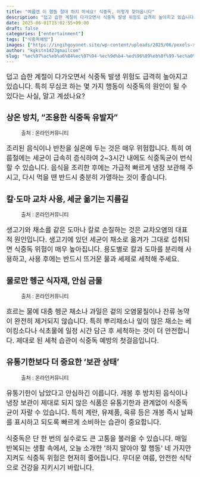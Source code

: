 ```yaml
---
title: "여름엔 이 행동 절대 하지 마세요! 식중독, 이렇게 찾아옵니다"
description: "덥고 습한 계절이 다가오면서 식중독 발생 위험도 급격히 높아지고 있습니다. 특히 무심코 하는 몇 가지 행동이 식중독의 원인이 될 수 있다는 사실, 알고 계셨나요?"
date: 2025-06-01T15:02:55+09:00
draft: false
categories: ["entertainment"]
tags: ["식중독예방"]
images: ["https://ingihgoyonet.site/wp-content/uploads/2025/06/pexels-xmtnguyen-699953-1024x929.jpg", "https://ingihgoyonet.site/wp-content/uploads/2025/06/pexels-kristina-snowasp-81019562-9986235-1-679x1024.jpg", "https://ingihgoyonet.site/wp-content/uploads/2025/06/pexels-ekrulila-31362247-683x1024.jpg", "https://ingihgoyonet.site/wp-content/uploads/2025/06/pexels-pixabay-357576-1024x617.jpg"]
author: "kgkstn1423gmailcom"
slug: "%ec%97%ac%eb%a6%84%ec%97%94-%ec%9d%b4-%ed%96%89%eb%8f%99-%ec%a0%88%eb%8c%80-%ed%95%98%ec%a7%80-%eb%a7%88%ec%84%b8%ec%9a%94-%ec%8b%9d%ec%a4%91%eb%8f%85-%ec%9d%b4%eb%a0%87%ea%b2%8c-%ec%b0%be%ec%95%84"
---
```


<p style="font-size:18px">덥고 습한 계절이 다가오면서 식중독 발생 위험도 급격히 높아지고 있습니다. 특히 무심코 하는 몇 가지 행동이 식중독의 원인이 될 수 있다는 사실, 알고 계셨나요?</p> <h2 >상온 방치, “조용한 식중독 유발자”</h2> <figure ><img src="https://ingihgoyonet.site/wp-content/uploads/2025/06/pexels-xmtnguyen-699953-1024x929.jpg" alt="" style="aspect-ratio:16/9;object-fit:cover"/><figcaption >출처 : 온라인커뮤니티</figcaption></figure> <p style="font-size:18px">조리된 음식이나 반찬을 실온에 두는 것은 매우 위험합니다. 특히 여름철에는 세균이 급속히 증식하여 2~3시간 내에도 식중독균이 번식할 수 있습니다. 음식을 조리한 후에는 가급적 빠르게 냉장 보관해 주시고, 다시 먹을 땐 반드시 충분히 가열하는 것이 좋습니다.</p> <h2 >칼·도마 교차 사용, 세균 옮기는 지름길</h2> <figure ><img src="https://ingihgoyonet.site/wp-content/uploads/2025/06/pexels-kristina-snowasp-81019562-9986235-1-679x1024.jpg" alt="" style="aspect-ratio:16/9;object-fit:cover"/><figcaption >출처 : 온라인커뮤니티</figcaption></figure> <p style="font-size:18px">생고기와 채소를 같은 도마나 칼로 손질하는 것은 교차오염의 대표적 원인입니다. 생고기에 있던 세균이 채소로 옮겨가 그대로 섭취되면 식중독 위험이 매우 높아집니다. 용도별로 칼과 도마를 분리해 사용하고, 사용 후에는 반드시 뜨거운 물과 세제로 세척해 주세요.</p> <h2 >물로만 헹군 식자재, 안심 금물</h2> <figure ><img src="https://ingihgoyonet.site/wp-content/uploads/2025/06/pexels-ekrulila-31362247-683x1024.jpg" alt="" style="aspect-ratio:16/9;object-fit:cover"/><figcaption >출처 : 온라인커뮤니티</figcaption></figure> <p style="font-size:18px">흐르는 물에 대충 헹군 채소나 과일은 겉의 오염물질이나 잔류 농약이 완전히 제거되지 않습니다. 특히 뿌리채소나 잎이 많은 채소는 베이킹소다나 식초물에 일정 시간 담근 후 세척하는 것이 더 안전합니다. 제대로 된 세척 습관이 식중독 예방의 첫걸음입니다.</p> <h2 >유통기한보다 더 중요한 ‘보관 상태’</h2> <figure ><img src="https://ingihgoyonet.site/wp-content/uploads/2025/06/pexels-pixabay-357576-1024x617.jpg" alt="" style="aspect-ratio:16/9;object-fit:cover"/><figcaption >출처 : 온라인커뮤니티</figcaption></figure> <p style="font-size:18px">유통기한이 남았다고 안심하긴 이릅니다. 개봉 후 방치된 음식이나 냉장 보관이 제대로 되지 않은 식품은 유통기한과 관계없이 식중독균이 자랄 수 있습니다. 특히 계란, 유제품, 육류 등은 개봉 즉시 날짜를 표시하고 되도록 빠르게 소비하는 습관이 중요합니다.</p> <p style="font-size:18px">식중독은 단 한 번의 실수로도 큰 고통을 불러올 수 있습니다. 매일 반복되는 생활 속에서, 오늘 소개한 '하지 말아야 할 행동' 네 가지만 지켜도 식중독 위험은 현저히 줄어듭니다. 무더운 여름, 안전한 식탁으로 건강을 지키시기 바랍니다.</p>